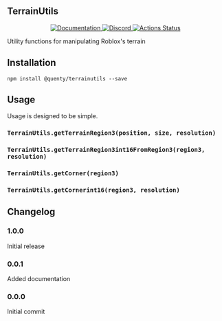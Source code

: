 ## TerrainUtils
<div align="center">
  <a href="http://quenty.github.io/api/">
    <img src="https://img.shields.io/badge/docs-website-green.svg" alt="Documentation" />
  </a>
  <a href="https://discord.gg/mhtGUS8">
    <img src="https://img.shields.io/badge/discord-nevermore-blue.svg" alt="Discord" />
  </a>
  <a href="https://github.com/Quenty/NevermoreEngine/actions">
    <img src="https://github.com/Quenty/NevermoreEngine/workflows/luacheck/badge.svg" alt="Actions Status" />
  </a>
</div>

Utility functions for manipulating Roblox's terrain

## Installation
```
npm install @quenty/terrainutils --save
```

## Usage
Usage is designed to be simple.

### `TerrainUtils.getTerrainRegion3(position, size, resolution)`

### `TerrainUtils.getTerrainRegion3int16FromRegion3(region3, resolution)`

### `TerrainUtils.getCorner(region3)`

### `TerrainUtils.getCornerint16(region3, resolution)`


## Changelog

### 1.0.0
Initial release

### 0.0.1
Added documentation

### 0.0.0
Initial commit